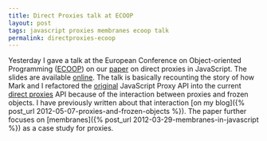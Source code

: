 ```yaml
---
title: Direct Proxies talk at ECOOP
layout: post
tags: javascript proxies membranes ecoop talk
permalink: directproxies-ecoop
---
```

Yesterday I gave a talk at the European Conference on Object-oriented Programming ([ECOOP](http://www.lirmm.fr/ecoop13/)) on our [paper](http://soft.vub.ac.be/Publications/2013/vub-soft-tr-13-03.pdf) on direct proxies in JavaScript. The slides are available [online](http://soft.vub.ac.be/~tvcutsem/invokedynamic/presentations/TrustworthyProxies.pdf). The talk is basically recounting the story of how Mark and I refactored the [original](http://wiki.ecmascript.org/doku.php?id=harmony:proxies) JavaScript Proxy API into the current [direct proxies](http://wiki.ecmascript.org/doku.php?id=harmony:direct_proxies) API because of the interaction between proxies and frozen objects. I have previously written about that interaction [on my blog]({% post_url 2012-05-07-proxies-and-frozen-objects %}). The paper further focuses on [membranes]({% post_url 2012-03-29-membranes-in-javascript %}) as a case study for proxies.